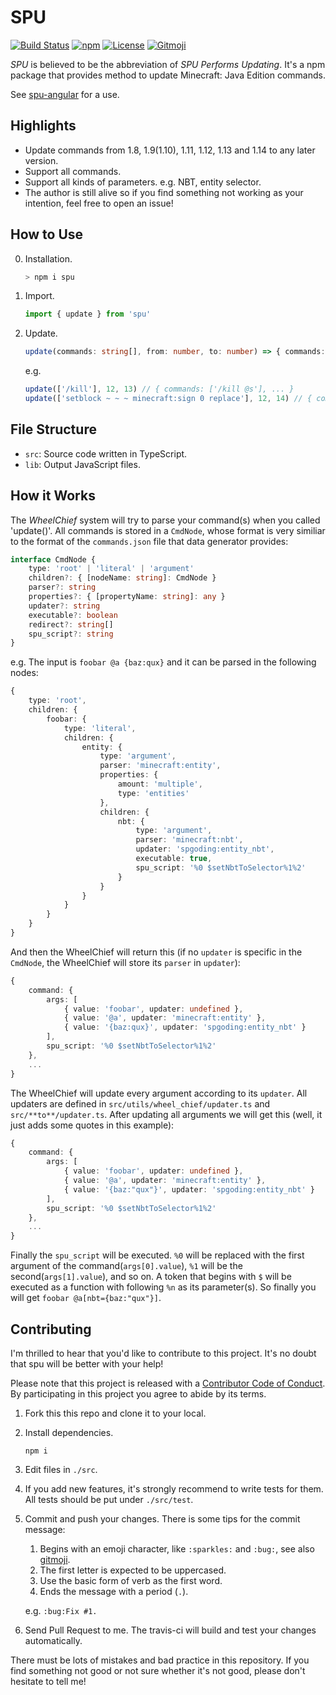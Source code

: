 # SPU

[![Build Status](https://img.shields.io/travis/com/SPGoding/spu.svg?style=flat-square)](https://travis-ci.com/SPGoding/spu)
[![npm](https://img.shields.io/npm/v/spu.svg?style=flat-square)](https://npmjs.com/package/spu)
[![License](https://img.shields.io/github/license/SPGoding/spu.svg?style=flat-square)](https://github.com/SPGoding/spu/blob/master/LICENSE)
[![Gitmoji](https://img.shields.io/badge/gitmoji-%20😜%20😍-FFDD67.svg?style=flat-square)](https://gitmoji.carloscuesta.me/)


*SPU* is believed to be the abbreviation of *SPU Performs Updating*. It's a npm package that provides method to update Minecraft: Java Edition commands.

See [spu-angular](https://github.com/SPGoding/spu-angular) for a use.

## Highlights

- Update commands from 1.8, 1.9(1.10), 1.11, 1.12, 1.13 and 1.14 to any later version.
- Support all commands.
- Support all kinds of parameters. e.g. NBT, entity selector.
- The author is still alive so if you find something not working as your intention, feel free to open an issue!

## How to Use

0. Installation.
    ```Bash
    > npm i spu
    ```
1. Import.
    ```TypeScript
    import { update } from 'spu'
    ```
2. Update.
    ```TypeScript
    update(commands: string[], from: number, to: number) => { commands: string[], logs: string[], state: 'success' | 'warning' | 'error'}
    ```
    e.g.
    ```TypeScript
    update(['/kill'], 12, 13) // { commands: ['/kill @s'], ... }
    update(['setblock ~ ~ ~ minecraft:sign 0 replace'], 12, 14) // { commands: ['setblock ~ ~ ~ minecraft:oak_sign replace'], ... }
    ```

## File Structure

- `src`: Source code written in TypeScript.
- `lib`: Output JavaScript files.

## How it Works

The *WheelChief* system will try to parse your command(s) when you called 'update()'. All commands is stored in a `CmdNode`, whose format is very similiar to the format of the `commands.json` file that data generator provides:

```TypeScript
interface CmdNode {
    type: 'root' | 'literal' | 'argument'
    children?: { [nodeName: string]: CmdNode }
    parser?: string
    properties?: { [propertyName: string]: any }
    updater?: string
    executable?: boolean
    redirect?: string[]
    spu_script?: string
}
```

e.g. The input is `foobar @a {baz:qux}` and it can be parsed in the following nodes:

```TypeScript
{
    type: 'root',
    children: {
        foobar: {
            type: 'literal',
            children: {
                entity: {
                    type: 'argument',
                    parser: 'minecraft:entity',
                    properties: {
                        amount: 'multiple',
                        type: 'entities'
                    },
                    children: {
                        nbt: {
                            type: 'argument',
                            parser: 'minecraft:nbt',
                            updater: 'spgoding:entity_nbt',
                            executable: true,
                            spu_script: '%0 $setNbtToSelector%1%2'
                        }
                    }
                }
            }
        }
    }
}
```

And then the WheelChief will return this (if no `updater` is specific in the `CmdNode`, the WheelChief will store its `parser` in `updater`):

```TypeScript
{
    command: {
        args: [
            { value: 'foobar', updater: undefined }, 
            { value: '@a', updater: 'minecraft:entity' }, 
            { value: '{baz:qux}', updater: 'spgoding:entity_nbt' }
        ],
        spu_script: '%0 $setNbtToSelector%1%2'
    },
    ...
}
```

The WheelChief will update every argument according to its `updater`. All updaters are defined in `src/utils/wheel_chief/updater.ts` and `src/**to**/updater.ts`. After updating all arguments we will get this (well, it just adds some quotes in this example):


```TypeScript
{
    command: {
        args: [
            { value: 'foobar', updater: undefined }, 
            { value: '@a', updater: 'minecraft:entity' }, 
            { value: '{baz:"qux"}', updater: 'spgoding:entity_nbt' }
        ],
        spu_script: '%0 $setNbtToSelector%1%2'
    },
    ...
}
```

Finally the `spu_script` will be executed. `%0` will be replaced with the first argument of the command(`args[0].value`), `%1` will be the second(`args[1].value`), and so on. A token that begins with `$` will be executed as a function with following `%n` as its parameter(s). So finally you will get `foobar @a[nbt={baz:"qux"}]`.

## Contributing

I'm thrilled to hear that you'd like to contribute to this project. It's no doubt that spu will be better with your help!

Please note that this project is released with a [Contributor Code of Conduct](https://www.contributor-covenant.org/). By participating in this project you agree to abide by its terms.

1.  Fork this this repo and clone it to your local.

2.  Install dependencies.

    `npm i`

3.  Edit files in `./src`.

4.  If you add new features, it's strongly recommend to write tests for them. All tests should be put under `./src/test`.

5.  Commit and push your changes. There is some tips for the commit message:
    1. Begins with an emoji character, like `:sparkles:` and `:bug:`, see also [gitmoji](http://gitmoji.carloscuesta.me/).
    2. The first letter is expected to be uppercased.
    3. Use the basic form of verb as the first word.
    4. Ends the message with a period (`.`).

    e.g. `:bug:Fix #1.`

6.  Send Pull Request to me. The travis-ci will build and test your changes automatically.

There must be lots of mistakes and bad practice in this repository. If you find something not good or not sure whether it's not good, please don't hesitate to tell me!

